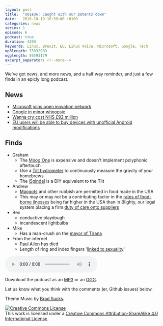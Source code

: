 ```yaml
---
layout: post
title:  "s01e06: Caught with our patents down"
date:   2018-10-19 10:30:00 +0100
categories: news
series: 1
episode: 6
podcast: true
duration: 4209
keywords: Linux, Brexit, EU, Linux Voice, Microsoft, Google, Tech
mp3length: 73032983
ogglength: 56593179
excerpt_separator: <!--more-->
---
```


We've got news, and more news, and a half way reminder, and just a few finds in an epicly long podcast. 

<!--more-->

## News
* [Microsoft joins open inovation network](https://www.zdnet.com/article/microsoft-open-sources-its-entire-patent-portfolio/)
* [Google in minor whoopsie](https://www.theregister.co.uk/2018/10/16/alphabet_lawsuit_security_google_plus/)
* [Wanna cry cost NHS £92 million](https://news.sky.com/story/cost-of-wannacry-cyber-attack-to-the-nhs-revealed-11523784)
* [EU users will be able to buy devices with unofficial Android modifications](https://www.bbc.co.uk/news/technology-45888486)

## Finds
* Graham
  * The [Moog One](https://www.moogmusic.com/news/moog-one-polyphonic-analog-synthesizer) is expensive and doesn't implement polyphonic aftertouch
  * Use a [Tilt hydrometer](https://tilthydrometer.com/) to continuously measure the gravity of your homebrews
  * The [iSpindel](https://github.com/universam1/iSpindel) is a DIY equivalent to the Tilt
* Andrew 
  * [Maggots](http://uk.businessinsider.com/food-maggots-fda-2017-9) and other rubbish are permitted in food made in the USA
  * This may or may not be a contributing factor in the [rates of food-borne ilnesses](https://www.sustainweb.org/news/feb18_US_foodpoisoning/) being far higher in the USA than in Blighty, our legal system placing a firm [duty of care onto suppliers](https://en.wikipedia.org/wiki/Donoghue_v_Stevenson)
* Ben
  * conductive playdough
  * incandescent lightbulbs
* Mike
  * Has a man-crush on the [mayor of Tirana](https://en.wikipedia.org/wiki/Mayor_of_Tirana)
* From the internet
  * [Paul Allen](https://www.gatesnotes.com/About-Bill-Gates/Remembering-Paul-Allen) has died
  * Length of ring and index fingers '[linked to sexuality](https://www.bbc.co.uk/news/health-45887691)'
  
<audio controls>
  <source src="http://bugreport.co.uk/assets/bugreport_s1e6.ogg" type="audio/ogg">
  <source src="http://bugreport.co.uk/assets/bugreport_s1e6.mp3" type="audio/mpeg">
</audio>

Download the podcast as an [MP3](http://bugreport.co.uk/assets/bugreport_s1e6.mp3) or an [OGG](http://bugreport.co.uk/assets/bugreport_s1e6.ogg).

Let us know what you think with the comments (er, Github issues) below.

Theme Music by [Brad Sucks](http://www.bradsucks.net/).

<a rel="license" href="http://creativecommons.org/licenses/by-sa/4.0/"><img alt="Creative Commons License" style="border-width:0" src="https://i.creativecommons.org/l/by-sa/4.0/88x31.png" /></a><br />This work is licensed under a <a rel="license"  href="http://creativecommons.org/licenses/by-sa/4.0/">Creative Commons Attribution-ShareAlike 4.0 International License</a>.
